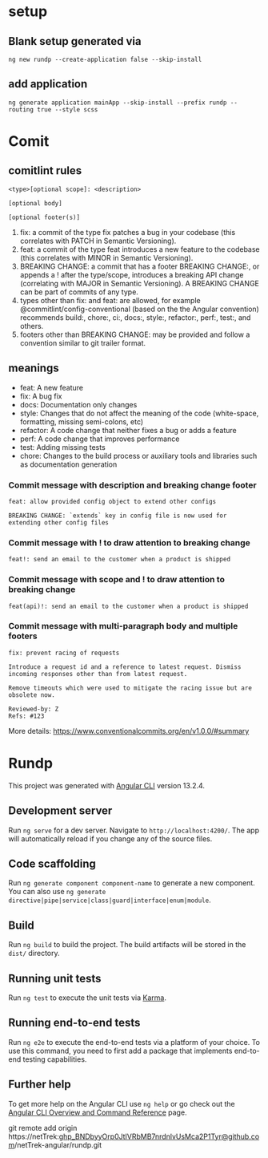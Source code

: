 # setup

## Blank setup generated via
````ng new rundp --create-application false --skip-install````

## add application
````ng generate application mainApp --skip-install --prefix rundp --routing true --style scss````

# Comit
## comitlint rules

````
<type>[optional scope]: <description>

[optional body]

[optional footer(s)]
````

1. fix: a commit of the type fix patches a bug in your codebase (this correlates with PATCH in Semantic Versioning).
2. feat: a commit of the type feat introduces a new feature to the codebase (this correlates with MINOR in Semantic Versioning).
3. BREAKING CHANGE: a commit that has a footer BREAKING CHANGE:, or appends a ! after the type/scope, introduces a breaking API change (correlating with MAJOR in Semantic Versioning). A BREAKING CHANGE can be part of commits of any type.
4. types other than fix: and feat: are allowed, for example @commitlint/config-conventional (based on the the Angular convention) recommends build:, chore:, ci:, docs:, style:, refactor:, perf:, test:, and others.
5. footers other than BREAKING CHANGE: <description> may be provided and follow a convention similar to git trailer format.

## meanings
- feat: A new feature
- fix: A bug fix
- docs: Documentation only changes
- style: Changes that do not affect the meaning of the code (white-space, formatting, missing semi-colons, etc)
- refactor: A code change that neither fixes a bug or adds a feature
- perf: A code change that improves performance
- test: Adding missing tests
- chore: Changes to the build process or auxiliary tools and libraries such as documentation generation

### Commit message with description and breaking change footer
````
feat: allow provided config object to extend other configs

BREAKING CHANGE: `extends` key in config file is now used for extending other config files
````

### Commit message with ! to draw attention to breaking change
````
feat!: send an email to the customer when a product is shipped
````

### Commit message with scope and ! to draw attention to breaking change
````
feat(api)!: send an email to the customer when a product is shipped
````

### Commit message with multi-paragraph body and multiple footers
````
fix: prevent racing of requests

Introduce a request id and a reference to latest request. Dismiss
incoming responses other than from latest request.

Remove timeouts which were used to mitigate the racing issue but are
obsolete now.

Reviewed-by: Z
Refs: #123
````

More details: https://www.conventionalcommits.org/en/v1.0.0/#summary

# Rundp

This project was generated with [Angular CLI](https://github.com/angular/angular-cli) version 13.2.4.

## Development server

Run `ng serve` for a dev server. Navigate to `http://localhost:4200/`. The app will automatically reload if you change any of the source files.

## Code scaffolding

Run `ng generate component component-name` to generate a new component. You can also use `ng generate directive|pipe|service|class|guard|interface|enum|module`.

## Build

Run `ng build` to build the project. The build artifacts will be stored in the `dist/` directory.

## Running unit tests

Run `ng test` to execute the unit tests via [Karma](https://karma-runner.github.io).

## Running end-to-end tests

Run `ng e2e` to execute the end-to-end tests via a platform of your choice. To use this command, you need to first add a package that implements end-to-end testing capabilities.

## Further help

To get more help on the Angular CLI use `ng help` or go check out the [Angular CLI Overview and Command Reference](https://angular.io/cli) page.

git remote add origin https://netTrek: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@github.com/netTrek-angular/rundp.git
